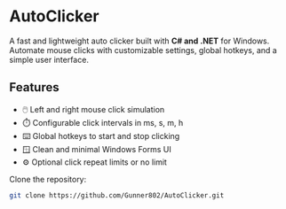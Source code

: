 # AutoClicker

A fast and lightweight auto clicker built with **C# and .NET** for Windows. Automate mouse clicks with customizable settings, global hotkeys, and a simple user interface.

## Features

- 🖱️ Left and right mouse click simulation
- ⏱️ Configurable click intervals in ms, s, m, h
- ⌨️ Global hotkeys to start and stop clicking
- 🪟 Clean and minimal Windows Forms UI
- ⚙️ Optional click repeat limits or no limit

Clone the repository:
   ```bash
   git clone https://github.com/Gunner802/AutoClicker.git
